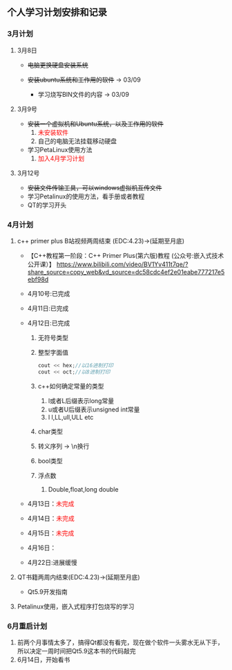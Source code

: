 ## 个人学习计划安排和记录
### 3月计划
1. 3月8日	

   - ~~电脑更换硬盘安装系统~~
   - ~~安装ubuntu系统和工作用的软件~~ -> 03/09

     - 学习烧写BIN文件的内容 -> 03/09
2. 3月9号

     - ~~安装一个虚拟机和Ubuntu系统，以及工作用的软件~~ 
          1. <font color="Red">未安装软件</font>
          2. 自己的电脑无法挂载移动硬盘
     - 学习PetaLinux使用方法
          1. <font color="red">加入4月学习计划</font>
3. 3月12号
     - ~~安装文件传输工具，可以windows虚拟机互传文件~~
     - 学习Petalinux的使用方法，看手册或者教程
     - QT的学习开头
### 4月计划
1. c++ primer plus B站视频两周结束 (EDC:4.23)->(延期至月底)
     - 【C++教程第一阶段：C++ Primer Plus(第六版)教程 (公众号:嵌入式技术公开课）】 https://www.bilibili.com/video/BV1Yv411t7qe/?share_source=copy_web&vd_source=dc58cdc4ef2e01eabe777217e5ebf98d
     
     - 4月10号:已完成
     
     - 4月11日:已完成
     
     - 4月12日:已完成
       1. 无符号类型
       
       2. 整型字面值
       
          ```cpp
          cout << hex;//以16进制打印
          cout << oct;//以8进制打印
          ```
       
       3. c++如何确定常量的类型
       
          1. l或者L后缀表示long常量
          2. u或者U后缀表示unsigned int常量
          3. l l,LL,ull,ULL etc
       
       4. char类型
       
       5. 转义序列 -> \n换行
       
       6. bool类型
       
       7. 浮点数
       
          1. Double,float,long double
       
     - 4月13日：<font color="red">未完成</font>
       
     - 4月14日：<font color="red">未完成</font>
       
     - 4月15日：<font color="red">未完成</font>
       
     - 4月16日：
     
     - 4月22日:进展缓慢
     
2. QT书籍两周内结束(EDC:4.23)->(延期至月底)
     - Qt5.9开发指南
     
3. Petalinux使用，嵌入式程序打包烧写的学习

### 6月重启计划
1. 前两个月事情太多了，搞得Qt都没有看完，现在做个软件一头雾水无从下手，所以决定一周时间把Qt5.9这本书的代码敲完
2. 6月14日，开始看书

   
